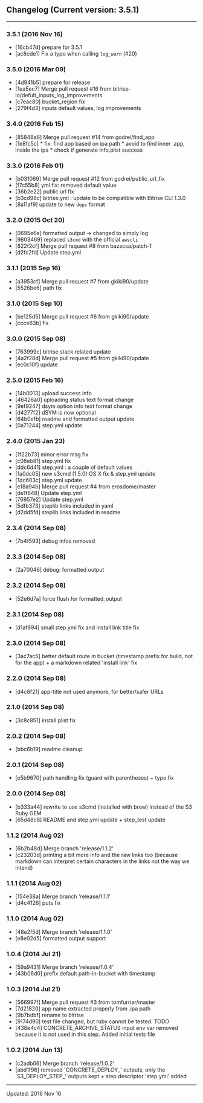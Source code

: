 ## Changelog (Current version: 3.5.1)

-----------------

### 3.5.1 (2016 Nov 16)

* [16cb47d] prepare for 3.5.1
* [ac8cde1] Fix a typo when calling `log_warn` (#20)

### 3.5.0 (2016 Mar 09)

* [4d941b5] prepare for release
* [1ea5ec7] Merge pull request #16 from bitrise-io/defult_inputs_log_improvements
* [c7eac80] bucket_region fix
* [279f4d3] inputs default values, log improvements

### 3.4.0 (2016 Feb 15)

* [85848a6] Merge pull request #14 from godrei/find_app
* [1e8fc5c] * fix: find app based on ipa path * avoid to find inner .app, inside the ipa * check if generate info.plist success

### 3.3.0 (2016 Feb 01)

* [b031069] Merge pull request #12 from godrei/public_url_fix
* [f7c55b8] yml fix: removed default value
* [36b2e22] public url fix
* [b3cd98c] bitrise.yml : update to be compatible with Bitrise CLI 1.3.0
* [8a11af9] update to new `deps` format

### 3.2.0 (2015 Oct 20)

* [0695e6a] formatted output -> changed to simply log
* [9803469] replaced `s3cmd` with the official `awscli`
* [822f2cf] Merge pull request #8 from bazscsa/patch-1
* [d2fc2fd] Update step.yml

### 3.1.1 (2015 Sep 16)

* [a3953cf] Merge pull request #7 from gkiki90/update
* [5526be6] path fix

### 3.1.0 (2015 Sep 10)

* [be125d5] Merge pull request #6 from gkiki90/update
* [ccce63b] fix

### 3.0.0 (2015 Sep 08)

* [763999c] bitrise stack related update
* [4a2f28d] Merge pull request #5 from gkiki90/update
* [ec0c10f] update

### 2.5.0 (2015 Feb 16)

* [14b0013] upload success info
* [46426a0] uploading status text format change
* [9ef9247] dsym option info text format change
* [d4277f2] dSYM is now optional
* [64b0efb] readme and formatted output update
* [0a71244] step.yml update

### 2.4.0 (2015 Jan 23)

* [1f22b73] minor error msg fix
* [c08eb81] step.yml fix
* [ddc6d41] step.yml : a couple of default values
* [1a0dc05] new s3cmd (1.5.0) OS X fix & step.yml update
* [1dc603c] step.yml update
* [e18a94b] Merge pull request #4 from erosdome/master
* [de1f648] Update step.yml
* [76957e2] Update step.yml
* [5dfb373] steplib links included in yaml
* [d2dd5fd] steplib links included in readme

### 2.3.4 (2014 Sep 08)

* [7b4f593] debug infos removed

### 2.3.3 (2014 Sep 08)

* [2a70046] debug: formatted output

### 2.3.2 (2014 Sep 08)

* [52e6d7a] force flush for formatted_output

### 2.3.1 (2014 Sep 08)

* [d1af894] small step.yml fix and install link title fix

### 2.3.0 (2014 Sep 08)

* [3ac7ac5] better default route in bucket (timestamp prefix for build, not for the app) + a markdown related 'install link' fix

### 2.2.0 (2014 Sep 08)

* [d4c8f21] app-title not used anymore, for better/safer URLs

### 2.1.0 (2014 Sep 08)

* [3c8c851] install plist fix

### 2.0.2 (2014 Sep 08)

* [bbc6b19] readme cleanup

### 2.0.1 (2014 Sep 08)

* [e5b9670] path handling fix (guard with parentheses) + typo fix

### 2.0.0 (2014 Sep 08)

* [b333a44] rewrite to use s3cmd (installed with brew) instead of the S3 Ruby GEM
* [65d48c8] README and step.yml update + step_test update

### 1.1.2 (2014 Aug 02)

* [6b2b48d] Merge branch 'release/1.1.2'
* [c23203d] printing a bit more info and the raw links too (because markdown can interpret certain characters in the links not the way we intend)

### 1.1.1 (2014 Aug 02)

* [154e38a] Merge branch 'release/1.1.1'
* [d4c4126] puts fix

### 1.1.0 (2014 Aug 02)

* [48e2f5d] Merge branch 'release/1.1.0'
* [e8e02d5] formatted output support

### 1.0.4 (2014 Jul 21)

* [59a9431] Merge branch 'release/1.0.4'
* [43b06d0] prefix default path-in-bucket with timestamp

### 1.0.3 (2014 Jul 21)

* [566997f] Merge pull request #3 from tomfurrier/master
* [7d21820] app name extracted properly from .ipa path
* [9b7bdbf] rename to bitrise
* [9174d90] test file changed, but ruby cannot be tested. TODO
* [438e4c4] CONCRETE_ARCHIVE_STATUS input env var removed because it is not used in this step. Added initial tests file

### 1.0.2 (2014 Jun 13)

* [c2adb06] Merge branch 'release/1.0.2'
* [abd1f96] removed 'CONCRETE_DEPLOY_' outputs, only the 'S3_DEPLOY_STEP_' outputs kept + step descriptor 'step.yml' added

-----------------

Updated: 2016 Nov 16